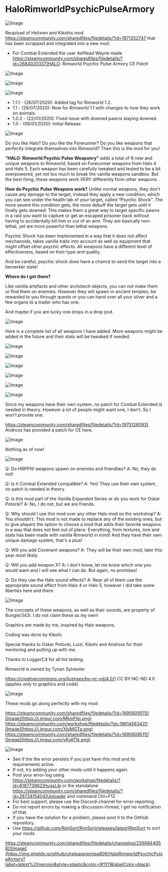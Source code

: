 # HaloRimworldPsychicPulseArmory

![Image](https://i.imgur.com/buuPQel.png)

Reupload of Helixien and Kikohis mod
https://steamcommunity.com/sharedfiles/filedetails/?id=1971352747
that has been scrapped and integrated into a new mod.

- For Combat Extended the user Aelflead Wayne made https://steamcommunity.com/sharedfiles/filedetails/?id=2684020337]HALO: Rimworld Psychic Pulse Armory CE Patch

![Image](https://i.imgur.com/pufA0kM.png)

	
![Image](https://i.imgur.com/Z4GOv8H.png)


![Image](https://i.imgur.com/WBjs7fi.png)



- 1.1.1 - (26/07/2020): Added tag for Rimworld 1.2.
- 1.1 - (26/07/2020): Now for Rimworld 1.1 with changes to how they work on animals.
- 1.0.2 - (22/01/2020): Fixed issue with downed pawns staying downed.
- 1.0 - (06/01/2020): Initial Release


![Image](https://i.imgur.com/Re4oJz0.png)


Do you like Halo? Do you like the Forerunner? Do you like weapons that perfectly integrate themselves into Rimworld? Then this is the mod for you!

**“HALO: Rimworld Psychic Pulse Weaponry”** adds a total of 8 new and unique weapons to Rimworld, based on Forerunner weapons from Halo 4 and Halo 5. Each weapon has been carefully tweaked and tested to be a bit overpowered, yet not too much to break the vanilla weapons sandbox. But the best thing, these weapons work VERY differently from other weapons.

**How do Psychic Pulse Weapons work?**
Unlike normal weapons, they don’t cause any damage to the target, instead they apply a new condition, which you can see under the health tab of your target, called “Psychic Shock”. The more severe this condition gets, the more debuff the target gets until it finally gets downed. This makes them a great way to target specific pawns in a raid you want to capture or get an escaped prisoner back without having to accidentally kill him or cut of an arm. They are basically non-lethal, yet are more powerful than lethal weapons.

Psychic Shock has been implemented in a way that it does not affect mechanoids, takes vanilla traits into account as well as equipment that might offset other psychic effects.
All weapons have a different level of effectiveness, based on their type and quality.

And be careful, psychic shock does have a chance to send the target into a berserker state!

**Where do I get them?**

Like vanilla artefacts and other archotech objects, you can not make them or find them on enemies. However they will spawn in ancient temples, be rewarded to you through quests or you can hand over all your silver and a few organs to a trader who has one.

And maybe if you are lucky one drops in a drop pod.

![Image](https://i.imgur.com/hfI5Rds.png)


Here is a complete list of all weapons I have added. More weapons might be added in the future and their stats will be tweaked if needed.

![Image](https://i.imgur.com/4b6SvOz.png)

![Image](https://i.imgur.com/YMCayAp.png)

![Image](https://i.imgur.com/Bk46p0P.png)

![Image](https://i.imgur.com/JlKZNF8.png)

![Image](https://i.imgur.com/6LS39H1.png)


![Image](https://i.imgur.com/zsRXYSQ.png)


Since my weapons have their own system, no patch for Combat Extended is needed in theory. However a lot of people might want one, I don't. So I won't provide one.

https://steamcommunity.com/sharedfiles/filedetails/?id=1975126093] Andross has provided a patch for CE here.


![Image](https://i.imgur.com/34eTpbz.png)


Nothing as of now!

![Image](https://i.imgur.com/LECpYzY.png)


Q: Do HRPPW weapons spawn on enemies and friendlies?
A: No, they do not!

Q: Is it Combat Extended compatible?
A: Yes! They use their own system, no patch is needed in theory.

Q: Is this mod part of the Vanilla Expanded Series or do you work for Oskar Potocki?
A: No, I do not, but we are friends.

Q: Why should I use this mod over any other Halo mod on the workshop?
A: You shouldn't. This mod is not made to replace any of the existing ones, but to give players the option to choose a mod that adds their favorite weapons in a way that does not feel out of place. Everything, from textures, lore and stats has been made with vanilla Rimworld in mind! And they have their own unique damage system, that's a plus!

Q: Will you add Covenant weapons?
A: They will be their own mod, later this year most likely.

Q: Will you add weapon X?
A: I don't know, let me know which one you would want and I will see what I can do. But again, no promises!

Q: Do they use the Halo sound effects?
A: Near all of them use the appropriate sound effect from Halo 4 or Halo 5, however I did take some liberties here and there.

![Image](https://i.imgur.com/9WHOC8Z.png)


The concepts of these weapons, as well as their sounds, are property of Bungie/343i. I do not claim these as my own!

Graphics are made by me, inspired by Halo weapons.

Coding was done by Kikohi.

Special thanks to Oskar Potocki, Luizi, Kikohi and Andross for their mentoring and putting up with me.

Thanks to LoggerC4 for all his testing.

Rimworld is owned by Tynan Sylvester.

https://creativecommons.org/licenses/by-nc-nd/4.0/] CC BY-NC-ND 4.0 (applies only to graphics and code)

![Image](https://i.imgur.com/bZUPCnx.png)


These mods go along perfectly with my mod:

https://steamcommunity.com/sharedfiles/filedetails/?id=1695609511]![Image](https://i.imgur.com/MkmFIei.png)
https://steamcommunity.com/workshop/filedetails/?id=1961456342]![Image](https://i.imgur.com/XbiMGTa.png)
https://steamcommunity.com/sharedfiles/filedetails/?id=1695609511]![Image](https://i.imgur.com/yKvATIk.png)



![Image](https://i.imgur.com/PwoNOj4.png)



-  See if the the error persists if you just have this mod and its requirements active.
-  If not, try adding your other mods until it happens again.
-  Post your error-log using https://steamcommunity.com/workshop/filedetails/?id=818773962]HugsLib or the standalone https://steamcommunity.com/sharedfiles/filedetails/?id=2873415404]Uploader and command Ctrl+F12
-  For best support, please use the Discord-channel for error-reporting.
-  Do not report errors by making a discussion-thread, I get no notification of that.
-  If you have the solution for a problem, please post it to the GitHub repository.
-  Use https://github.com/RimSort/RimSort/releases/latest]RimSort to sort your mods



https://steamcommunity.com/sharedfiles/filedetails/changelog/2266844058]![Image](https://img.shields.io/github/v/release/emipa606/HaloRimworldPsychicPulseArmory?label=latest%20version&style=plastic&color=9f1111&labelColor=black)

